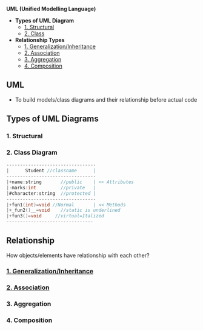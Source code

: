 **UML (Unified Modelling Language)**
- **Types of UML Diagram**
  - [1. Structural](#st)
  - [2. Class](#cl)
- **Relationship Types**
  - [1. Generalization/Inheritance](#gen)
  - [2. Association](#as)
  - [3. Aggregation](#ag)
  - [4. Composition](#com)

## UML
- To build models/class diagrams and their relationship before actual code

## Types of UML Diagrams
<a name=st></a>
### 1. Structural

<a name=cl></a>
### 2. Class Diagram
```c
---------------------------------
|      Student //classname      |
---------------------------------
|+name:string       //public    | << Attributes
|-marks:int         //private   |
|#character:string  //protected |
---------------------------------
|+fun1(int)=void //Normal       | << Methods
|+_fun2()__=void    //static is underlined
|+fun3()=void     //virtual=Italized
--------------------------------
```

## Relationship
How objects/elements have relationship with each other?
### [1. Generalization/Inheritance](/Languages/Programming_Languages/c%2B%2B/Characteristics_of_OOPS/Inheritance#g)
### [2. Association]()
### 3. Aggregation
### 4. Composition
